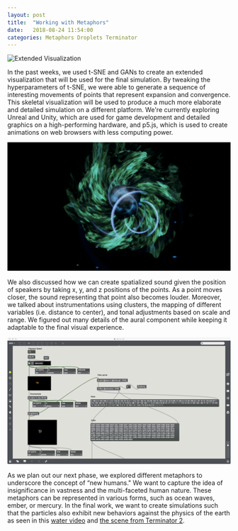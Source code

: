 ```yaml
---
layout: post
title:  "Working with Metaphors"
date:   2018-08-24 11:54:00
categories: Metaphors Droplets Terminator
---
```

![Extended Visualization](/assets/images/longtsne.gif)

In the past weeks, we used t-SNE and GANs to create an extended visualization that will be used for the final simulation. By tweaking the hyperparameters of t-SNE, we were able to generate a sequence of interesting movements of points that represent expansion and convergence. This skeletal visualization will be used to produce a much more elaborate and detailed simulation on a different platform. We're currently exploring Unreal and Unity, which are used for game development and detailed graphics on a high-performing hardware, and p5.js, which is used to create animations on web browsers with less computing power. 

![Low Resolution Visual Effect from Unreal](/assets/images/unreal.gif)


We also discussed how we can create spatialized sound given the position of speakers by taking x, y, and z positions of the points. As a point moves closer, the sound representing that point also becomes louder. Moreover, we talked about instrumentations using clusters, the mapping of different variables (i.e. distance to center), and tonal adjustments based on scale and range. We figured out many details of the aural component while keeping it adaptable to the final visual experience.

![Max program screenshot](/assets/images/max-tsne.png)

As we plan out our next phase, we explored different metaphors to underscore the concept of “new humans." We want to capture the idea of insignificance in vastness and the multi-faceted human nature. These metaphors can be represented in various forms, such as ocean waves, ember, or mercury. In the final work, we want to create simulations such that the particles also exhibit new behaviors against the physics of the earth as seen in this [water video](https://www.youtube.com/watch?v=U0Wqw1rIs6A) and [the scene from Terminator 2](https://www.youtube.com/watch?v=Aq5ydeWWr4A). 
